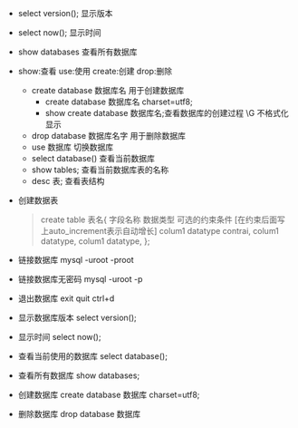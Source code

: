 
* select version(); 显示版本
* select now(); 显示时间
* show databases 查看所有数据库
* show:查看 use:使用 create:创建 drop:删除
    + create database 数据库名 用于创建数据库
        + create database 数据库名 charset=utf8;
        + show create database 数据库名;查看数据库的创建过程 \G 不格式化显示
    + drop database 数据库名字 用于删除数据库
    + use 数据库 切换数据库
    + select database() 查看当前数据库
    + show tables; 查看当前数据库表的名称
    + desc 表; 查看表结构
* 创建数据表
    > create table 表名{
    >    字段名称 数据类型 可选的约束条件 [在约束后面写上auto_increment表示自动增长]
    >    colum1 datatype contrai,
    >    colum1 datatype,
    >    colum1 datatype,
    >};





* 链接数据库 mysql -uroot -proot
* 链接数据库无密码 mysql -uroot -p
* 退出数据库 exit quit ctrl+d
* 显示数据库版本 select version();
* 显示时间 select now();
* 查看当前使用的数据库 select database();
* 查看所有数据库 show databases;
* 创建数据库 create database 数据库 charset=utf8;
* 删除数据库 drop database 数据库
